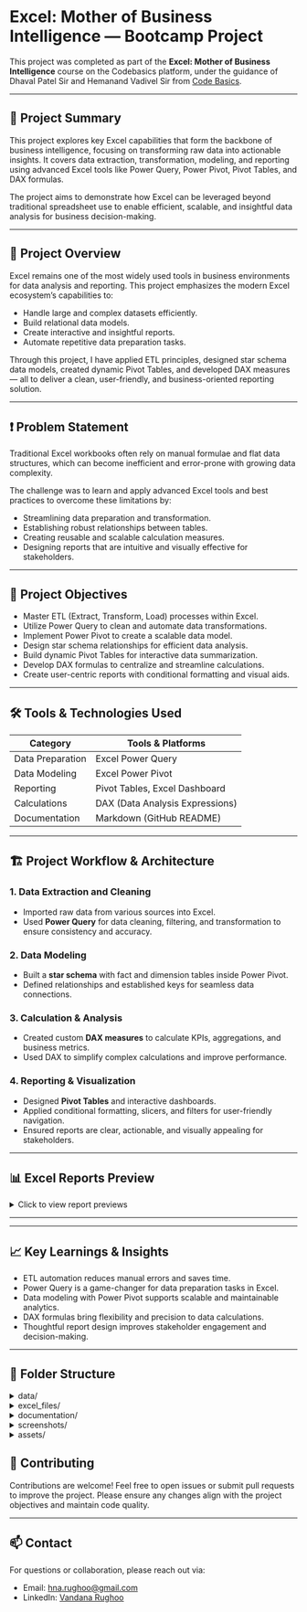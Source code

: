 # Excel: Mother of Business Intelligence — Bootcamp Project

This project was completed as part of the **Excel: Mother of Business Intelligence** course on the Codebasics platform, under the guidance of Dhaval Patel Sir and Hemanand Vadivel Sir from [Code Basics](https://codebasics.io).

---

## 🎯 Project Summary

This project explores key Excel capabilities that form the backbone of business intelligence, focusing on transforming raw data into actionable insights. It covers data extraction, transformation, modeling, and reporting using advanced Excel tools like Power Query, Power Pivot, Pivot Tables, and DAX formulas.

The project aims to demonstrate how Excel can be leveraged beyond traditional spreadsheet use to enable efficient, scalable, and insightful data analysis for business decision-making.

---

## 📁 Project Overview

Excel remains one of the most widely used tools in business environments for data analysis and reporting. This project emphasizes the modern Excel ecosystem’s capabilities to:

- Handle large and complex datasets efficiently.
- Build relational data models.
- Create interactive and insightful reports.
- Automate repetitive data preparation tasks.

Through this project, I have applied ETL principles, designed star schema data models, created dynamic Pivot Tables, and developed DAX measures — all to deliver a clean, user-friendly, and business-oriented reporting solution.

---

## ❗ Problem Statement

Traditional Excel workbooks often rely on manual formulae and flat data structures, which can become inefficient and error-prone with growing data complexity.

The challenge was to learn and apply advanced Excel tools and best practices to overcome these limitations by:

- Streamlining data preparation and transformation.
- Establishing robust relationships between tables.
- Creating reusable and scalable calculation measures.
- Designing reports that are intuitive and visually effective for stakeholders.

---

## 🎯 Project Objectives

- Master ETL (Extract, Transform, Load) processes within Excel.
- Utilize Power Query to clean and automate data transformations.
- Implement Power Pivot to create a scalable data model.
- Design star schema relationships for efficient data analysis.
- Build dynamic Pivot Tables for interactive data summarization.
- Develop DAX formulas to centralize and streamline calculations.
- Create user-centric reports with conditional formatting and visual aids.

---

## 🛠️ Tools & Technologies Used

| Category           | Tools & Platforms                |
|--------------------|--------------------------------|
| Data Preparation   | Excel Power Query               |
| Data Modeling      | Excel Power Pivot               |
| Reporting          | Pivot Tables, Excel Dashboard   |
| Calculations       | DAX (Data Analysis Expressions) |
| Documentation      | Markdown (GitHub README)         |

---

## 🏗️ Project Workflow & Architecture

### 1. Data Extraction and Cleaning  
- Imported raw data from various sources into Excel.  
- Used **Power Query** for data cleaning, filtering, and transformation to ensure consistency and accuracy.

### 2. Data Modeling  
- Built a **star schema** with fact and dimension tables inside Power Pivot.  
- Defined relationships and established keys for seamless data connections.

### 3. Calculation & Analysis  
- Created custom **DAX measures** to calculate KPIs, aggregations, and business metrics.  
- Used DAX to simplify complex calculations and improve performance.

### 4. Reporting & Visualization  
- Designed **Pivot Tables** and interactive dashboards.  
- Applied conditional formatting, slicers, and filters for user-friendly navigation.  
- Ensured reports are clear, actionable, and visually appealing for stakeholders.
---
## 📊 Excel Reports Preview

<details>
  <summary>Click to view report previews</summary>

### 1. Customer Performance Report  
[![Customer Performance](assets/screenshots/customer-performance.png)](documentation/Customer%20Performance%20Report.pdf)

### 2. Market Performance vs Target Report  
[![Market Performance](assets/screenshots/market-performance.png)](documentation/Market%20Performance%20vs%20Target%20Report.pdf)

### 3. P&L Statement by Fiscal Year  
[![P&L Fiscal Year](assets/screenshots/pnl-fiscal.png)](documentation/P&L%20Statement%20by%20Fiscal%20Year.pdf)

### 4. P&L Statement by Quarter  
[![P&L by Quarter](assets/screenshots/pnl-quarter.png)](documentation/P&L%20Statement%20by%20Quarter%20Report.pdf)

### 5. P&L Statement by Market  
[![P&L by Market](assets/screenshots/pnl-market.png)](documentation/P&L%20Statement%20by%20Market%20Report.pdf)

</details>



---
---

## 📈 Key Learnings & Insights

- ETL automation reduces manual errors and saves time.  
- Power Query is a game-changer for data preparation tasks in Excel.  
- Data modeling with Power Pivot supports scalable and maintainable analytics.  
- DAX formulas bring flexibility and precision to data calculations.  
- Thoughtful report design improves stakeholder engagement and decision-making.

---

## 📂 Folder Structure

<details>
  <summary>data/</summary>

  - Raw and sample data files used in the project.  
</details>

<details>
  <summary>excel_files/</summary>

  - Excel workbooks with Power Query, Power Pivot, Pivot Tables, and DAX examples.  
</details>

<details>
  <summary>documentation/</summary>

  - PDF reports, course notes, or any written documentation.  
</details>

<details>
  <summary>screenshots/</summary>

  - Images of dashboards, reports, or key visualizations.  
</details>

<details>
  <summary>assets/</summary>

  - Logos, icons, or any other supporting files.  
</details>



## 🤝 Contributing

Contributions are welcome! Feel free to open issues or submit pull requests to improve the project.
Please ensure any changes align with the project objectives and maintain code quality.

---

## 📫 Contact

For questions or collaboration, please reach out via:

- Email: hna.rughoo@gmail.com  
- LinkedIn: [Vandana Rughoo](https://www.linkedin.com/in/vandana-rughoo-a018aa4a/)
